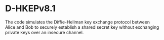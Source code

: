 # D-HKEPv8.1
The code simulates the Diffie-Hellman key exchange protocol between Alice and Bob to securely establish a shared secret key without exchanging private keys over an insecure channel. 
